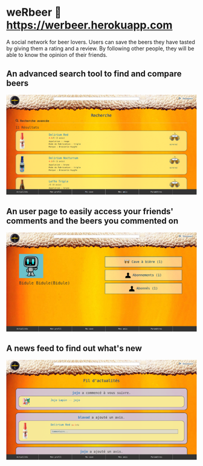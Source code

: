 # weRbeer :link: https://werbeer.herokuapp.com

A social network for beer lovers. Users can save the beers they have tasted by giving them a rating and a review. By following other people, they will be able to know the opinion of their friends.


## An advanced search tool to find and compare beers 

![List of beers](https://github.com/blavad/weRbeer/blob/master/img/beers.png)

## An user page to easily access your friends' comments and the beers you commented on

![Profile](https://github.com/blavad/weRbeer/blob/master/img/profil.png)

## A news feed to find out what's new

![News feed](https://github.com/blavad/weRbeer/blob/master/img/fil_actu2.png)
